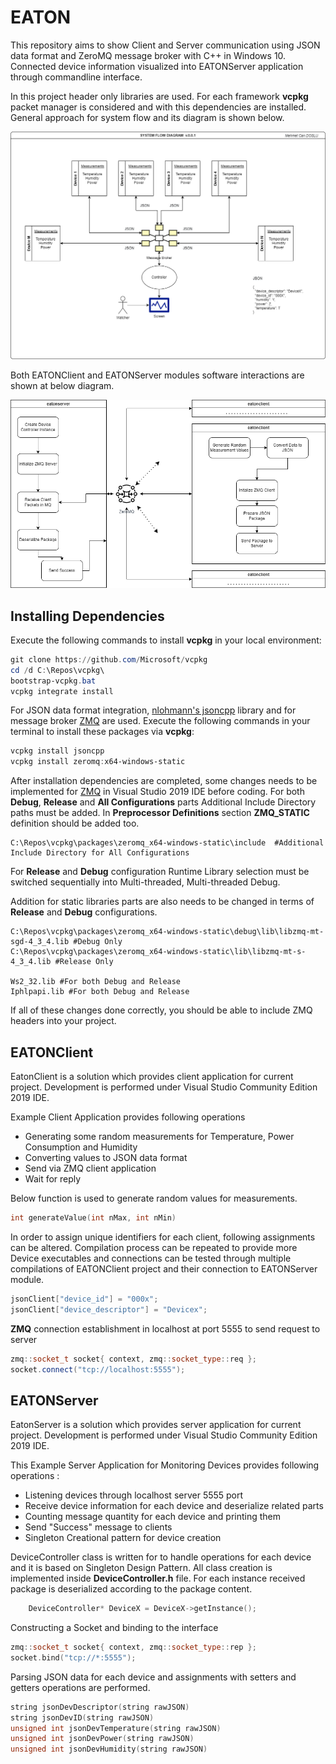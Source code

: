 # EATON
This repository aims to show Client and Server communication using JSON data format and ZeroMQ message broker with C++ in Windows 10. Connected device information visualized into EATONServer application through commandline interface. 

In this project header only libraries are used. For each framework **vcpkg** packet manager is considered and with this dependencies are installed. General approach for system flow and its diagram is shown below.

![](https://raw.githubusercontent.com/mecand/eaton/main/UMLDiagrams/systemflowuml.png "System Flow Diagram")

Both EATONClient and EATONServer modules software interactions are shown at below diagram. 

![](https://raw.githubusercontent.com/mecand/eaton/main/UMLDiagrams/softwareflowuml.png "Software Flow Diagram")
## Installing Dependencies
Execute the following commands to install **vcpkg** in your local environment:

 ```powershell
git clone https://github.com/Microsoft/vcpkg
cd /d C:\Repos\vcpkg\
bootstrap-vcpkg.bat
vcpkg integrate install
 ```
 For JSON data format integration, [nlohmann's  jsoncpp](https://github.com/nlohmann/json)  library and for message broker [ZMQ](https://zeromq.org/languages/cplusplus/) are used. Execute the following commands in your terminal to install these packages via **vcpkg**:

 ```powershell
 vcpkg install jsoncpp
 vcpkg install zeromq:x64-windows-static
 ```
After installation dependencies are completed, some changes needs to be implemented for [ZMQ](https://zeromq.org/languages/cplusplus/)  in Visual Studio 2019 IDE before coding. For both **Debug**, **Release** and **All Configurations** parts  Additional Include Directory paths must be added. In  **Preprocessor Definitions** section **ZMQ_STATIC** definition should be added too. 

 ```
C:\Repos\vcpkg\packages\zeromq_x64-windows-static\include  #Additional Include Directory for All Configurations
 ```
 For **Release** and **Debug**  configuration Runtime Library selection must be switched sequentially into Multi-threaded, Multi-threaded Debug.

 Addition for static libraries parts are also needs to be changed in terms of **Release** and **Debug** configurations. 
  ```
  C:\Repos\vcpkg\packages\zeromq_x64-windows-static\debug\lib\libzmq-mt-sgd-4_3_4.lib #Debug Only
  C:\Repos\vcpkg\packages\zeromq_x64-windows-static\lib\libzmq-mt-s-4_3_4.lib #Release Only

Ws2_32.lib #For both Debug and Release
Iphlpapi.lib #For both Debug and Release
  ```

If all of these changes done correctly, you should be able to include ZMQ headers into your project. 

 ## EATONClient
EatonClient is a solution which provides client application for current project. Development is performed under Visual Studio Community Edition 2019 IDE. 


Example Client Application provides following operations
* Generating some random measurements for Temperature, Power Consumption and Humidity
* Converting values to JSON data format
* Send via ZMQ client application
* Wait for reply

Below function is used to generate random values for measurements. 
```cpp
int generateValue(int nMax, int nMin)
```
In order to assign unique identifiers for each client, following assignments can be altered. Compilation process can be repeated to provide more Device executables and connections can be tested through multiple compilations of EATONClient project and their connection to EATONServer module. 

```cpp
jsonClient["device_id"] = "000x";
jsonClient["device_descriptor"] = "Devicex";
```
 **ZMQ** connection establishment in localhost at port 5555 to send request to server
 ```cpp
zmq::socket_t socket{ context, zmq::socket_type::req };
socket.connect("tcp://localhost:5555");
```

 ## EATONServer

EatonServer is a solution which provides server application for current project. Development is performed under Visual Studio Community Edition 2019 IDE. 

This Example Server Application for Monitoring Devices provides following operations : 
	
- Listening devices through localhost server 5555 port
- Receive device information for each device and deserialize related parts
- Counting message quantity for each device and printing them
- Send "Success" message to clients
- Singleton Creational pattern for device creation 

DeviceController class is written for to handle operations for each device and it is based on Singleton Design Pattern. All class creation is implemented inside **DeviceController.h** file. For each instance received package is deserialized according to the package content. 

```cpp
	DeviceController* DeviceX = DeviceX->getInstance();
```
Constructing a Socket and binding to the interface
```cpp
zmq::socket_t socket{ context, zmq::socket_type::rep };
socket.bind("tcp://*:5555");
```

Parsing JSON data for each device and assignments with setters and getters operations are performed. 
```cpp
string jsonDevDescriptor(string rawJSON)
string jsonDevID(string rawJSON)
unsigned int jsonDevTemperature(string rawJSON)
unsigned int jsonDevPower(string rawJSON)
unsigned int jsonDevHumidity(string rawJSON)
```

